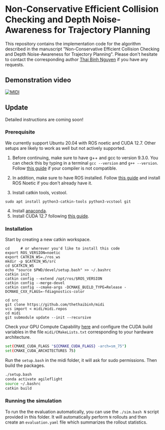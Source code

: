 # Non-Conservative Efficient Collision Checking and Depth Noise-Awareness for Trajectory Planning

This repository contains the implementation code for the algorithm described in the manuscript "Non-Conservative Efficient Collision Checking and Depth Noise-Awareness for Trajectory Planning". Please don't hesitate to contact the corresponding author [Thai Binh Nguyen](mailto:thethaibinh@gmail.com) if you have any requests.

## Demonstration video
[![MIDI](https://img.youtube.com/vi/zv_CQVPB5Ls/0.jpg)](https://www.youtube.com/watch?v=zv_CQVPB5Ls)

## Update
Detailed instructions are coming soon!

### Prerequisite

We currently support Ubuntu 20.04 with ROS noetic and CUDA 12.7. Other setups are likely to work as well but not actively supported.

1. Before continuing, make sure to have g++ and gcc to version 9.3.0. You can check this by typing in a terminal `gcc --version` and `g++ --version`. Follow [this guide](https://linuxize.com/post/how-to-install-gcc-compiler-on-ubuntu-18-04/) if your compiler is not compatible.

2. In addition, make sure to have ROS installed. Follow [this guide](http://wiki.ros.org/noetic/Installation/Ubuntu) and install ROS Noetic if you don't already have it.

3. Install catkin tools, vcstool.
```
sudo apt install python3-catkin-tools python3-vcstool git
```
4. Install [anaconda](https://www.anaconda.com/).
5. Install CUDA 12.7 following [this guide](https://developer.nvidia.com/cuda-downloads?target_os=Linux&target_arch=x86_64&Distribution=Ubuntu&target_version=20.04).

### Installation
Start by creating a new catkin workspace.
```
cd     # or wherever you'd like to install this code
export ROS_VERSION=noetic
export CATKIN_WS=./ros_ws
mkdir -p $CATKIN_WS/src
cd $CATKIN_WS
echo "source $PWD/devel/setup.bash" >> ~/.bashrc
catkin init
catkin config --extend /opt/ros/$ROS_VERSION
catkin config --merge-devel
catkin config --cmake-args -DCMAKE_BUILD_TYPE=Release -DCMAKE_CXX_FLAGS=-fdiagnostics-color

cd src
git clone https://github.com/thethaibinh/midi
vcs import < midi/midi.repos
cd midi
git submodule update --init --recursive
```
Check your GPU Compute Capability [here](https://developer.nvidia.com/cuda-gpus) and configure the CUDA build variables in the file `midi/CMakeLists.txt` corresponding to your hardware architecture.
```bash
set(CMAKE_CUDA_FLAGS "${CMAKE_CUDA_FLAGS} -arch=sm_75")
set(CMAKE_CUDA_ARCHITECTURES 75)
```
Run the `setup.bash` in the midi folder, it will ask for sudo permissions. Then build the packages.

```bash
./setup.bash
conda activate agileflight
source ~/.bashrc
catkin build
```

### Running the simulation

To run the the evaluation automatically, you can use the `./sim.bash N` script provided in this folder. It will automatically perform `N` rollouts and then create an `evaluation.yaml` file which summarizes the rollout statistics.
